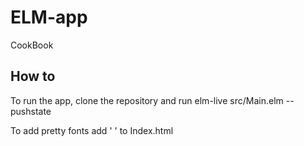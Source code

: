 # ELM-app
CookBook

## How to
To run the app, clone the repository and run elm-live src/Main.elm --pushstate

To add pretty fonts add ' <link rel="stylesheet" type="text/css" href="Home.css"> ' to Index.html

